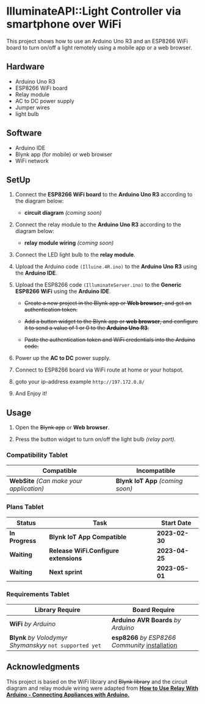 <h1>IlluminateAPI::Light Controller via smartphone over WiFi</h1>
This project shows how to use an Arduino Uno R3 and an ESP8266 WiFi board to turn on/off a light remotely using a mobile app or a web browser.

**<h2>Hardware</h2>**
 - Arduino Uno R3
 - ESP8266 WiFi board
 - Relay module
 - AC to DC power supply
 - Jumper wires
 - light bulb

**<h2>Software</h2>**
 - Arduino IDE
 - Blynk app (for mobile) or web browser
 - WiFi network

**<h2>SetUp</h2>**
1. Connect the **ESP8266 WiFi board** to the **Arduino Uno R3** according to the diagram below:

    - **circuit diagram** *(coming soon)*

2. Connect the relay module to the **Arduino Uno R3** according to the diagram below:

    - **relay module wiring** *(coming soon)*

3. Connect the LED light bulb to the **relay module**.

4. Upload the Arduino code `(Illuine.4R.ino)` to the **Arduino Uno R3** using the **Arduino IDE**.

5. Upload the ESP8266 code `(IlluminateServer.ino)` to the **Generic ESP8266 WiFi** using the **Arduino IDE**.
    - ~~Create a new project in the Blynk app or **Web browser**, and get an authentication token.~~

    - ~~Add a button widget to the Blynk app or **web browser**, and configure it to send a value of 1 or 0 to the **Arduino Uno R3**.~~

    - ~~Paste the authentication token and WiFi credentials into the Arduino code.~~

6. Power up the **AC to DC** power supply.

7. Connect to ESP8266 board via WiFi route at home or your hotspot.

8. goto your ip-address example `http://197.172.0.8/`

9. And Enjoy it!


**<h2>Usage</h2>**
1. Open the ~~Blynk app~~ or **Web browser**.

2. Press the button widget to turn on/off the light bulb *(relay port)*.

**<h3>Compatibility Tablet</h3>**

| **Compatible** | **Incompatible** |
|----------------|------------------|
| **WebSite** *(Can make your application)* | **Blynk IoT App** *(coming soon)* |

**<h3>Plans Tablet</h3>**

| **Status** | **Task** | **Start Date** |
|------------|----------|-----------------|
| **In Progress** | **Blynk IoT App Compatible** | **2023-02-30** |
| **Waiting** | **Release WiFi.Configure extensions** | **2023-04-25** |
| **Waiting** | **Next sprint** | **2023-05-01** |


**<h3>Requirements Tablet</h3>**

| **Library Require** | **Board Require** |
|----------------|------------------|
| **WiFi** *by Arduino* | **Arduino AVR Boards** *by Arduino* |
| **Blynk** *by Volodymyr Shymanskyy* `not supported yet` | **esp8266** *by ESP8266 Community* [installation](assets/esp8266%20installation.png) |

**<h2>Acknowledgments</h2>**
This project is based on the WiFi library and ~~Blynk library~~ and the circuit diagram and relay module wiring were adapted from [**How to Use Relay With Arduino - Connecting Appliances with Arduino.**](https://www.instructables.com/How-to-use-relay-with-Arduino/)
